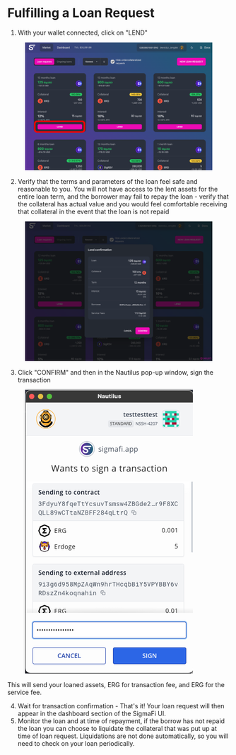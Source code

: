 # Fulfilling a Loan Request

1. With your wallet connected, click on "LEND"

<figure><img src="../.gitbook/assets/Lend.png" alt=""><figcaption></figcaption></figure>

2. Verify that the terms and parameters of the loan feel safe and reasonable to you. You will not have access to the lent assets for the entire loan term, and the borrower may fail to repay the loan - verify that the collateral has actual value and you would feel comfortable receiving that collateral in the event that the loan is not repaid

<figure><img src="../.gitbook/assets/Screen Shot 2023-04-16 at 2.42.49 PM.png" alt=""><figcaption></figcaption></figure>

3. Click "CONFIRM" and then in the Nautilus pop-up window, sign the transaction

<figure><img src="../.gitbook/assets/Screen Shot 2023-04-16 at 2.38.02 PM (1).png" alt=""><figcaption></figcaption></figure>

This will send your loaned assets, ERG for transaction fee, and ERG for the service fee.

4. Wait for transaction confirmation - That's it! Your loan request will then appear in the dashboard section of the SigmaFi UI.
5. Monitor the loan and at time of repayment, if the borrow has not repaid the loan you can choose to liquidate the collateral that was put up at time of loan request. Liquidations are not done automatically, so you will need to check on your loan periodically.
